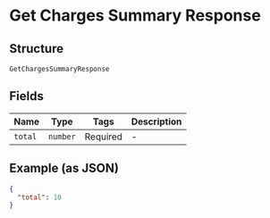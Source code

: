 
# Get Charges Summary Response

## Structure

`GetChargesSummaryResponse`

## Fields

| Name | Type | Tags | Description |
|  --- | --- | --- | --- |
| `total` | `number` | Required | - |

## Example (as JSON)

```json
{
  "total": 10
}
```

